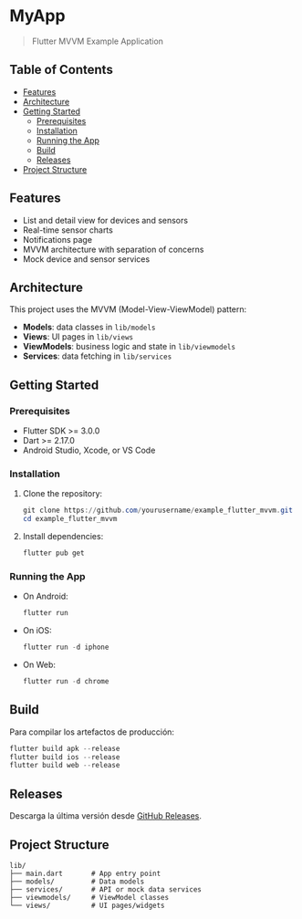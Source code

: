 # MyApp

> Flutter MVVM Example Application

## Table of Contents

- [Features](#features)
- [Architecture](#architecture)
- [Getting Started](#getting-started)
  - [Prerequisites](#prerequisites)
  - [Installation](#installation)
  - [Running the App](#running-the-app)
  - [Build](#build)
  - [Releases](#releases)
- [Project Structure](#project-structure)

## Features

- List and detail view for devices and sensors
- Real-time sensor charts
- Notifications page
- MVVM architecture with separation of concerns
- Mock device and sensor services

## Architecture

This project uses the MVVM (Model-View-ViewModel) pattern:
- **Models**: data classes in `lib/models`
- **Views**: UI pages in `lib/views`
- **ViewModels**: business logic and state in `lib/viewmodels`
- **Services**: data fetching in `lib/services`

## Getting Started

### Prerequisites

- Flutter SDK >= 3.0.0
- Dart >= 2.17.0
- Android Studio, Xcode, or VS Code

### Installation

1. Clone the repository:
   ```powershell
   git clone https://github.com/yourusername/example_flutter_mvvm.git
   cd example_flutter_mvvm
   ```
2. Install dependencies:
   ```powershell
   flutter pub get
   ```

### Running the App

- On Android:
  ```powershell
  flutter run
  ```
- On iOS:
  ```powershell
  flutter run -d iphone
  ```
- On Web:
  ```powershell
  flutter run -d chrome
  ```

## Build

Para compilar los artefactos de producción:

```powershell
flutter build apk --release
flutter build ios --release
flutter build web --release
```

## Releases

Descarga la última versión desde [GitHub Releases](https://github.com/Frank-C0/example_flutter_mvvm/releases).

## Project Structure

```text
lib/
├── main.dart       # App entry point
├── models/         # Data models
├── services/       # API or mock data services
├── viewmodels/     # ViewModel classes
└── views/          # UI pages/widgets
```
